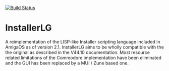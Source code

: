 [![Build Status](https://travis-ci.org/sodero/InstallerLG.svg?branch=master)](https://travis-ci.org/sodero/InstallerLG)

# InstallerLG

A reimplementation of the LISP-like Installer scripting language included in
AmigaOS as of version 2.1. InstallerLG aims to be wholly compatible with the
the original as described in the V44.10 documentation. Most resource related
limitations of the Commodore implementation have been eliminated and the GUI
has been replaced by a MUI / Zune based one.

